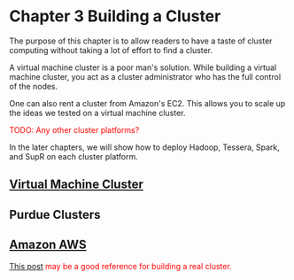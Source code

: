 # Chapter 3 Building a Cluster

The purpose of this chapter is to allow readers to have a taste of cluster computing without taking a lot of effort to find a cluster. 

A virtual machine cluster is a poor man's solution. While building a virtual machine cluster, you act as a cluster administrator who has the full control of the nodes. 

One can also rent a cluster from Amazon's EC2. This allows you to scale up the ideas we tested on a virtual machine cluster. 

<font color='red'>TODO: Any other cluster platforms?</font>

In the later chapters, we will show how to deploy Hadoop, Tessera, Spark, and SupR on each cluster platform.

## [Virtual Machine Cluster](./chapter_3/virtual_machine_cluster) 

## Purdue Clusters

## [Amazon AWS](amazon_aws.md) 

<font color='red'>[This post](http://www.tldp.org/HOWTO/Cluster-HOWTO-4.html#ss4.3) may be a good reference for building a real cluster.</font>
